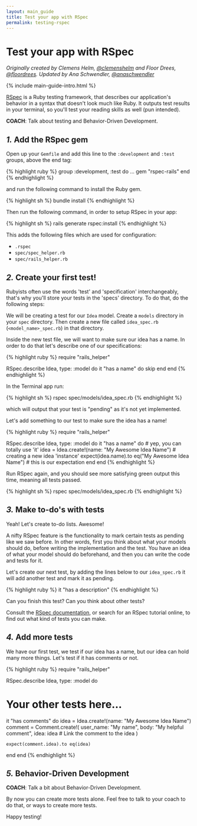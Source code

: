 ```yaml
---
layout: main_guide
title: Test your app with RSpec
permalink: testing-rspec
---
```


# Test your app with RSpec

*Originally created by Clemens Helm, [@clemenshelm](https://twitter.com/clemenshelm) and Floor Drees, [@floordrees](https://twitter.com/floordrees). Updated by Ana Schwendler, [@anaschwendler](https://twitter.com/anaschwendler)*

{% include main-guide-intro.html %}

[RSpec](https://rspec.info/) is a Ruby testing framework, that describes our application's behavior in a syntax that doesn't look much like Ruby. It outputs test results in your terminal, so you'll test your reading skills as well (pun intended).

__COACH__: Talk about testing and Behavior-Driven Development.

## *1.* Add the RSpec gem

Open up your `Gemfile` and add this line to the `:development` and `:test` groups, above the end tag:

{% highlight ruby %}
group :development, :test do
  ...
  gem "rspec-rails"
end
{% endhighlight %}

and run the following command to install the Ruby gem.

{% highlight sh %}
bundle install
{% endhighlight %}

Then run the following command, in order to setup RSpec in your app:

{% highlight sh %}
rails generate rspec:install
{% endhighlight %}

This adds the following files which are used for configuration:

- `.rspec`
- `spec/spec_helper.rb`
- `spec/rails_helper.rb`

## *2.* Create your first test!

Rubyists often use the words 'test' and 'specification' interchangeably, that's why you'll store your tests in the 'specs' directory.
To do that, do the following steps:

We will be creating a test for our `Idea` model. Create a `models` directory in your `spec` directory. Then create a new file called `idea_spec.rb` (`<model_name>_spec.rb`) in that directory.

Inside the new test file, we will want to make sure our idea has a name. In order to do that let's describe one of our specifications:

{% highlight ruby %}
require "rails_helper"

RSpec.describe Idea, type: :model do
  it "has a name" do
    skip
  end
end
{% endhighlight %}

In the Terminal app run:

{% highlight sh %}
rspec spec/models/idea_spec.rb
{% endhighlight %}

which will output that your test is "pending" as it's not yet implemented.

Let's add something to our test to make sure the idea has a name!

{% highlight ruby %}
require "rails_helper"

RSpec.describe Idea, type: :model do
  it "has a name" do # yep, you can totally use 'it'
    idea = Idea.create!(name: "My Awesome Idea Name") # creating a new idea 'instance'
    expect(idea.name).to eq("My Awesome Idea Name") # this is our expectation
  end
end
{% endhighlight %}

Run RSpec again, and you should see more satisfying green output this time, meaning all tests passed.

{% highlight sh %}
rspec spec/models/idea_spec.rb
{% endhighlight %}

## *3.* Make to-do's with tests

Yeah! Let's create to-do lists. Awesome!

A nifty RSpec feature is the functionality to mark certain tests as pending like we saw before. In other words, first you think about what your models should do, before writing the implementation and the test. You have an idea of what your model should do beforehand, and then you can write the code and tests for it.

Let's create our next test, by adding the lines below to our `idea_spec.rb` it will add another test and mark it as pending.

{% highlight ruby %}
it "has a description"
{% endhighlight %}

Can you finish this test? Can you think about other tests?

Consult the [RSpec documentation](https://rspec.info/documentation/), or search for an RSpec tutorial online, to find out what kind of tests you can make.

## *4.* Add more tests

We have our first test, we test if our idea has a name, but our idea can hold many more things. Let's test if it has comments or not.

{% highlight ruby %}
require "rails_helper"

RSpec.describe Idea, type: :model do
  # Your other tests here...

  it "has comments" do
    idea = Idea.create!(name: "My Awesome Idea Name")
    comment = Comment.create!(
      user_name: "My name",
      body: "My helpful comment",
      idea: idea # Link the comment to the idea
    )

    expect(comment.idea).to eq(idea)
  end
end
{% endhighlight %}

## *5.* Behavior-Driven Development

__COACH__: Talk a bit about Behavior-Driven Development.

By now you can create more tests alone. Feel free to talk to your coach to do that, or ways to create more tests.

Happy testing!
